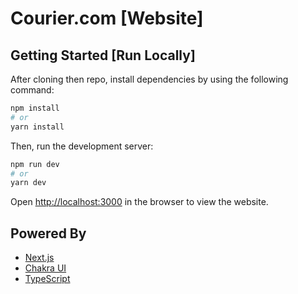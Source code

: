 # Courier.com [Website]

## Getting Started [Run Locally]

After cloning then repo, install dependencies by using the following command:

```bash
npm install 
# or 
yarn install
```

Then, run the development server:

```bash
npm run dev
# or
yarn dev
```

Open [http://localhost:3000](http://localhost:3000) in the browser to view the website.

## Powered By

- [Next.js](https://nextjs.org/)
- [Chakra UI](https://chakra-ui.com)
- [TypeScript](https://www.typescriptlang.org)
